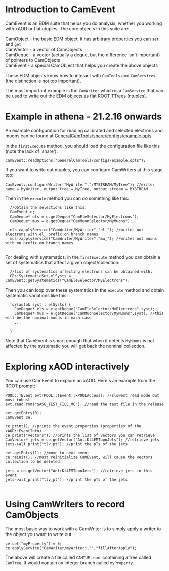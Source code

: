 Introduction to CamEvent
========================

CamEvent is an EDM suite that helps you do analysis, whether you working with xAOD or flat ntuples.
The core objects in this suite are:

CamObject - the basic EDM object, it has arbitrary properties you can ```set``` and ```get```<br>
CamVector - a vector of CamObjects<br>
CamDeque - a vector (actually a deque, but the difference isn't important) of pointers to CamObjects<br>
CamEvent - a special CamObject that helps you create the above objects<br>

These EDM objects know how to interact with ```CamTools``` and ```CamServices``` (the distinction is not too important).

The most important example is the ```CamWriter``` which is a ```CamService``` that can be used to write out the EDM objects as flat ROOT TTrees (ntuples).

Example in athena - 21.2.16 onwards
============================

An example configuration for reading calibrated and selected electrons and muons can be found at [GeneralCamTools/share/configs/example.opts](AnalysisCamTools/GeneralCamTools/share/configs/example.opts)

In the ```firstExecute``` method, you should load the configuration file like this (note the lack of 'share'): 
```
CamEvent::readOptions("GeneralCamTools/configs/example.opts");
```

If you want to write out ntuples, you can configure CamWriters at this stage too:

```
CamEvent::configureWriter("MyWriter","/MYSTREAM/MyTree"); //writer name = MyWriter, output tree = MyTree, output stream = MYSTREAM
```

Then in the ```execute``` method you can do something like this:

```
  //Obtain the selections like this:
  CamEvent e;
  CamDeque* els = e.getDeque("CamEleSelector/MyElectrons");
  CamDeque* mus = e.getDeque("CamMuonSelector/MyMuons");
  
  els->applyService("CamWriter/MyWriter","el_"); //writes out electrons with el_ prefix on branch names
  mus->applyService("CamWriter/MyWriter","mu_"); //writes out muons with mu_prefix on branch names
  
```


For dealing with systematics, in the ```firstExecute``` method you can obtain a set of systematics that affect a given object/collection:

```
  //list of systematics affecting electrons can be obtained with:
  CP::SystematicSet elSysts = CamEvent::getSystematics("CamEleSelector/MyElectrons");
```  

Then you can loop over these systematics in the ```execute``` method and obtain systematic variations like this:


```
  for(auto& syst : elSysts) {
    CamDeque* els = e.getDeque("CamEleSelector/MyElectrons",syst);
    CamDeque* mus = e.getDeque("CamMuonSelector/MyMuons",syst); //this will be the nominal muons in each case
    ...
    
  }
```

Note that CamEvent is smart enough that when it detects ```MyMuons``` is not affected by the systematic you will get back the nominal collection.


Exploring xAOD interactively
============================

You can use CamEvent to explore an xAOD. Here's an example from the ROOT prompt:

```
POOL::TEvent evt(POOL::TEvent::kPOOLAccess); //slowest read mode but most robust
evt.readFrom("$ASG_TEST_FILE_MC"); //read the test file in the release

evt.getEntry(0);
CamEvent ce;

ce.print(); //prints the event properties (properties of the xAOD::EventInfo)
ce.print("vectors"); //prints the list of vectors you can retrieve
CamVector* jets = ce.getVector("AntiKt4EMTopoJets"); //retrieve jets
jets->all_print("tlv_pt"); //print the pTs of the jets

evt.getEntry(1); //move to next event
ce.reinit(); //must reinitialize CamEvent, will cause the vectors collection to be deleted

jets = ce.getVector("AntiKt4EMTopoJets"); //retrieve jets in this event
jets->all_print("tlv_pt"); //print the pTs of the jets


```

Using CamWriters to record CamObjects
=====================================

The most basic way to work with a CamWriter is to simply apply a writer to the object you want to write out


```
ce.set("myProperty") = 5;
ce.applyService("CamWriter/myWriter","","fillAfterApply"); 
```

The above will create a file called ```CAMTUP.root``` containing a tree called ```CamTree```. It would contain an integer branch called ```myProperty```. 